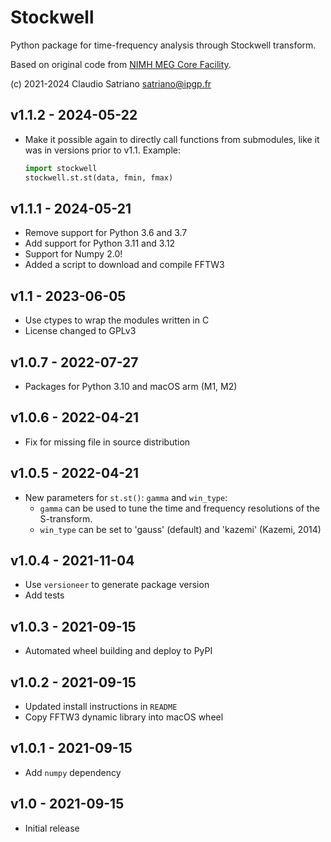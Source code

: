 # Stockwell

Python package for time-frequency analysis through Stockwell transform.

Based on original code from [NIMH MEG Core Facility].

[NIMH MEG Core Facility]: https://kurage.nimh.nih.gov/meglab/Meg/Stockwell.

(c) 2021-2024 Claudio Satriano <satriano@ipgp.fr>

## v1.1.2 - 2024-05-22

- Make it possible again to directly call functions from submodules, like it
  was in versions prior to v1.1. Example:

  ```python
  import stockwell
  stockwell.st.st(data, fmin, fmax)
  ```

## v1.1.1 - 2024-05-21

- Remove support for Python 3.6 and 3.7
- Add support for Python 3.11 and 3.12
- Support for Numpy 2.0!
- Added a script to download and compile FFTW3

## v1.1 - 2023-06-05

- Use ctypes to wrap the modules written in C
- License changed to GPLv3

## v1.0.7 - 2022-07-27

- Packages for Python 3.10 and macOS arm (M1, M2)

## v1.0.6 - 2022-04-21

- Fix for missing file in source distribution

## v1.0.5 - 2022-04-21

- New parameters for `st.st()`: `gamma` and `win_type`:
  - `gamma` can be used to tune the time and frequency resolutions
     of the S-transform.
  - `win_type` can be set to 'gauss' (default) and 'kazemi' (Kazemi, 2014)

## v1.0.4 - 2021-11-04

- Use `versioneer` to generate package version
- Add tests

## v1.0.3 - 2021-09-15

- Automated wheel building and deploy to PyPI

## v1.0.2 - 2021-09-15

- Updated install instructions in `README`
- Copy FFTW3 dynamic library into macOS wheel

## v1.0.1 - 2021-09-15

- Add `numpy` dependency

## v1.0 - 2021-09-15

- Initial release
